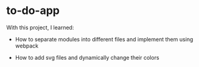 # to-do-app

With this project, I learned:

- How to separate modules into different files and implement
them using webpack

- How to add svg files and dynamically change their colors

